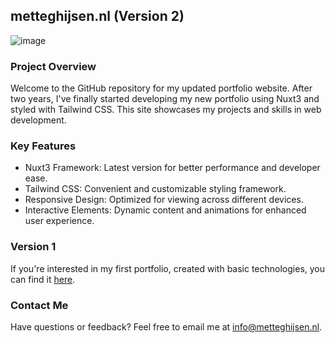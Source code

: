 ## metteghijsen.nl (Version 2)

![image](https://github.com/metteghijsen/metteghijsen.nlv2/assets/84067173/d4ccb849-4a73-42c7-87c5-b5df9c332e69)

### Project Overview
Welcome to the GitHub repository for my updated portfolio website. After two years, I've finally started developing my new portfolio using Nuxt3 and styled with Tailwind CSS. This site showcases my projects and skills in web development.

### Key Features
- Nuxt3 Framework: Latest version for better performance and developer ease.
- Tailwind CSS: Convenient and customizable styling framework.
- Responsive Design: Optimized for viewing across different devices.
- Interactive Elements: Dynamic content and animations for enhanced user experience.

### Version 1
If you're interested in my first portfolio, created with basic technologies, you can find it [here](https://github.com/metteghijsen/metteghijsen.nl).

### Contact Me
Have questions or feedback? Feel free to email me at info@metteghijsen.nl.
